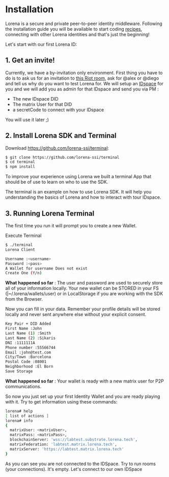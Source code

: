 # Installation

Lorena is a secure and private peer-to-peer identity middleware. Following the installation guide you will be available to start coding [recipes](../2_overview/recipes.md), connecting with other Lorena identities and that's just the beginning!

Let's start with our first Lorena ID:
## 1. Get an invite!
Currently, we have a by-invitation only environment. First thing you have to do is to ask us for an invitation to [this Riot room](https://riot.im/app/#/room/!euLDblFPfxcoBjSRBM:matrix.org?via=matrix.org), ask for @alex or @diego and tell us why do you want to test Lorena for. We will setup an [IDspace](../2_overview/idspaces.md) for you and we will add you as admin for that IDspace and send you via PM :
- The new IDspace DID
- The matrix User for that DID
- a secretCode to connect with your IDspace

You will use it later ;)

## 2. Install Lorena SDK and Terminal
Download https://github.com/lorena-ssi/terminal:
```bash
$ git clone https://github.com/lorena-ssi/terminal
$ cd terminal
$ npm install
```

To improve your experience using Lorena we built a terminal App that should be of use to learn on who to use the SDK.

The terminal is an example on how to use Lorena SDK. It will help you understanding the basics of Lorena and how to interact with tour IDspace.

## 3. Running Lorena Terminal
The first time you run it will prompt you to create a new Wallet.

Execute Terminal
```bash
$ ./terminal
Lorena Client

Username :<username>
Password :<pass>
A Wallet for username Does not exist
Create One (Y/n)
```

**What happened so far** : The user and password are used to securely store all of your information locally. Your new wallet can be STORED in your FS (|~/.lorena/wallets/user) or in LocalStorage if you are working with the SDK from the Browser.

Now you can fill in your data. Remember your profile details will be stored locally and never sent anywhere else without your explicit consent.

```bash
Key Pair + DID Added
First Name :John
Last Name (1) :Smith
Last Name (2) :Sikaris
DNI :1111111A
Phone number :55566744
Email :john@test.com
City/Town :Barcelona
Postal Code :08001
Neighborhood :El Born
Save Storage
```

**What happened so far** : Your wallet is ready with a new matrix user for P2P communications.

So now you just set up your first Identity Wallet and you are ready playing with it.
Try to get information using these commands:
```bash
lorena# help
[ list of actions ]
lorena# info
{
  matrixUser: <matrixUser>,
  matrixPass: <matrixPass>,
  blockchainServer: 'wss://labtest.substrate.lorena.tech',
  matrixFederation: 'labtest.matrix.lorena.tech',
  matrixServer: 'https://labtest.matrix.lorena.tech'
}
```

As you can see you are not connected to the IDSpace. Try to run rooms (your connections). It's empty. Let's connect to our own IDSpace


